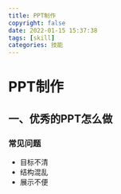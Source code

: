 ```yaml
---
title: PPT制作
copyright: false
date: 2022-01-15 15:37:38
tags: [skill]
categories: 技能
---
```


<!-- toc -->

# PPT制作

## 一、优秀的PPT怎么做

### 常见问题

- 目标不清
- 结构混乱
- 展示不便

